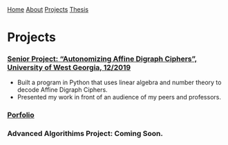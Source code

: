 <html lang="en"> 
<link href="main.css" rel="stylesheet">
<div class="topnav">
  <a href="https://tuckeryazdani.github.io/MyWebsite/">Home</a>
  <a href="about.html">About</a>
  <a class="active" href="projects.html">Projects</a>
  <a href="thesis.html">Thesis</a>
</div>
<head>
<h1> Projects </h1>
</head>
<body>
  <link href="main.css" rel="stylesheet">
  <a href="./seniorproject2019word.html" ><h3> Senior Project: “Autonomizing Affine Digraph Ciphers”, University of West Georgia, 12/2019</h3></a>
  <ul> 
    <li>Built a program in Python that uses linear algebra and number theory to decode Affine Digraph Ciphers.</li>
    <li>Presented my work in front of an audience of my peers and professors.</li>
  </ul>
  <a href="https://tuckeryazdani.github.io/MyWebsite/"><h3> Porfolio </h3></a>
  <h3> Advanced Algorithims Project: Coming Soon. </h3>
</body>
</html>
